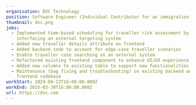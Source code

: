 ```yaml
---
organisation: DXC Technology
position: Software Engineer (Individual Contributor for an immigration clearance system)
thumbnail: dxc.png
jobs:
  - Implemented time-based scheduling for traveller risk assessment by
    interfacing an external targeting system
  - Added new traveller details attribute on frontend
  - Added backend code to account for edge-case traveller scenarios
  - Enable traveller case searching on an external system
  - Refactored existing frontend component to enhance UI/UX experience
  - Added new columns to existing table to support new functionalities
  - Maintenance (bug fixing and troubleshooting) on existing backend and
    frontend codebase
workStart: 2024-09-23T16:00:00.000Z
workEnd: 2025-03-30T16:00:00.000Z
url: https://dxc.com
---
```

